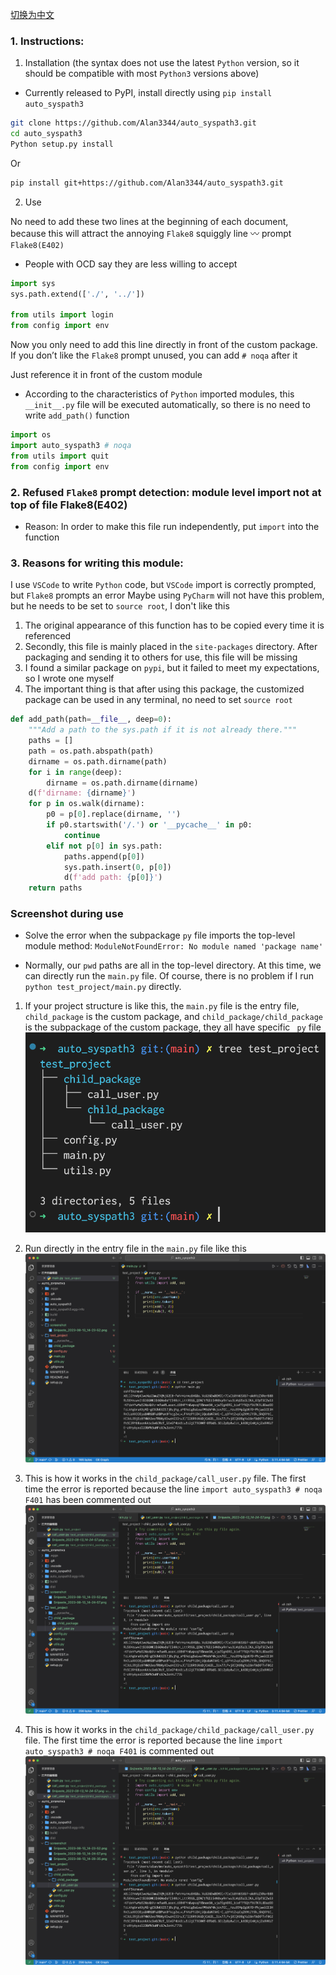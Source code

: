 <a href=./README.zh-CN.md alt=./README.zh-CN.md>切换为中文</a>

### 1. Instructions:

1. Installation (the syntax does not use the latest `Python` version, so it should be compatible with most `Python3` versions above)

- Currently released to PyPI, install directly using `pip install auto_syspath3`

```bash
git clone https://github.com/Alan3344/auto_syspath3.git
cd auto_syspath3
Python setup.py install
```

Or

```bash
pip install git+https://github.com/Alan3344/auto_syspath3.git
```

2. Use

No need to add these two lines at the beginning of each document, because this will attract the annoying `Flake8` squiggly line 〰️ prompt `Flake8(E402)`

- People with OCD say they are less willing to accept

```python
import sys
sys.path.extend(['./', '../'])

from utils import login
from config import env
```

Now you only need to add this line directly in front of the custom package. If you don’t like the `Flake8` prompt unused, you can add `# noqa` after it

Just reference it in front of the custom module

- According to the characteristics of `Python` imported modules, this `__init__.py` file will be executed automatically, so there is no need to write `add_path()` function

```python
import os
import auto_syspath3 # noqa
from utils import quit
from config import env
```

### 2. Refused `Flake8` prompt detection: module level import not at top of file Flake8(E402)

- Reason: In order to make this file run independently, put `import` into the function

### 3. Reasons for writing this module:

I use `VSCode` to write `Python` code, but `VSCode` import is correctly prompted, but `Flake8` prompts an error
Maybe using `PyCharm` will not have this problem, but he needs to be set to `source root`, I don't like this

1. The original appearance of this function has to be copied every time it is referenced
2. Secondly, this file is mainly placed in the `site-packages` directory. After packaging and sending it to others for use, this file will be missing
3. I found a similar package on `pypi`, but it failed to meet my expectations, so I wrote one myself
4. The important thing is that after using this package, the customized package can be used in any terminal, no need to set `source root`

```python
def add_path(path=__file__, deep=0):
    """Add a path to the sys.path if it is not already there."""
    paths = []
    path = os.path.abspath(path)
    dirname = os.path.dirname(path)
    for i in range(deep):
        dirname = os.path.dirname(dirname)
    d(f'dirname: {dirname}')
    for p in os.walk(dirname):
        p0 = p[0].replace(dirname, '')
        if p0.startswith('/.') or '__pycache__' in p0:
            continue
        elif not p[0] in sys.path:
            paths.append(p[0])
            sys.path.insert(0, p[0])
            d(f'add path: {p[0]}')
    return paths
```

### Screenshot during use

- Solve the error when the subpackage `py` file imports the top-level module method: `ModuleNotFoundError: No module named 'package name'`

- Normally, our `pwd` paths are all in the top-level directory. At this time, we can directly run the `main.py` file. Of course, there is no problem if I run `python test_project/main.py` directly.

1. If your project structure is like this, the `main.py` file is the entry file, `child_package` is the custom package, and `child_package/child_package` is the subpackage of the custom package, they all have specific ` py` file
   ![](./screenshot/Snipaste_2023-08-13_14-23-52.png)

2. Run directly in the entry file in the `main.py` file like this
   ![](./screenshot/Snipaste_2023-08-13_14-24-57.png)

3. This is how it works in the `child_package/call_user.py` file. The first time the error is reported because the line `import auto_syspath3 # noqa F401` has been commented out
   ![](./screenshot/Snipaste_2023-08-13_14-28-35.png)

4. This is how it works in the `child_package/child_package/call_user.py` file. The first time the error is reported because the line `import auto_syspath3 # noqa F401` is commented out
   ![](./screenshot/Snipaste_2023-08-13_14-28-57.png)
